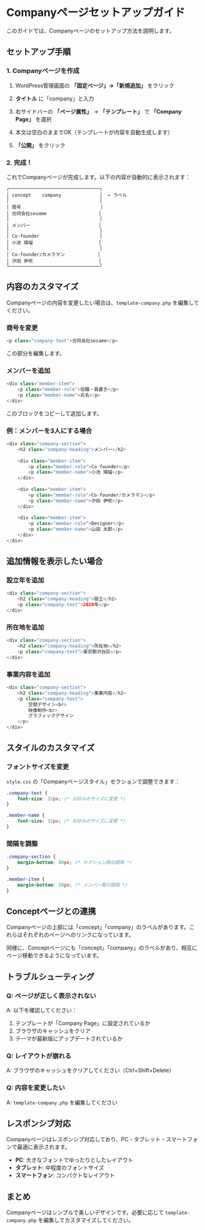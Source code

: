 # Companyページセットアップガイド

このガイドでは、Companyページのセットアップ方法を説明します。

## セットアップ手順

### 1. Companyページを作成

1. WordPress管理画面の **「固定ページ」→「新規追加」** をクリック

2. **タイトル** に「company」と入力

3. 右サイドバーの **「ページ属性」** → **「テンプレート」** で **「Company Page」** を選択

4. 本文は空白のままでOK（テンプレートが内容を自動生成します）

5. **「公開」** をクリック

### 2. 完成！

これでCompanyページが完成します。以下の内容が自動的に表示されます：

```
┌─────────────────────────────────┐
│ concept    company              │  ← ラベル
│                                 │
│ 商号                             │
│ 合同会社sesame                   │
│                                 │
│ メンバー                         │
│                                 │
│ Co-founder                      │
│ 小池 瑛瑠                        │
│                                 │
│ Co-founder/カメラマン            │
│ 汐田 伊吹                        │
└─────────────────────────────────┘
```

## 内容のカスタマイズ

Companyページの内容を変更したい場合は、`template-company.php` を編集してください。

### 商号を変更

```php
<p class="company-text">合同会社sesame</p>
```
この部分を編集します。

### メンバーを追加

```php
<div class="member-item">
    <p class="member-role">役職・肩書き</p>
    <p class="member-name">氏名</p>
</div>
```
このブロックをコピーして追加します。

### 例：メンバーを3人にする場合

```php
<div class="company-section">
    <h2 class="company-heading">メンバー</h2>
    
    <div class="member-item">
        <p class="member-role">Co-founder</p>
        <p class="member-name">小池 瑛瑠</p>
    </div>
    
    <div class="member-item">
        <p class="member-role">Co-founder/カメラマン</p>
        <p class="member-name">汐田 伊吹</p>
    </div>
    
    <div class="member-item">
        <p class="member-role">Designer</p>
        <p class="member-name">山田 太郎</p>
    </div>
</div>
```

## 追加情報を表示したい場合

### 設立年を追加

```php
<div class="company-section">
    <h2 class="company-heading">設立</h2>
    <p class="company-text">2020年</p>
</div>
```

### 所在地を追加

```php
<div class="company-section">
    <h2 class="company-heading">所在地</h2>
    <p class="company-text">東京都渋谷区</p>
</div>
```

### 事業内容を追加

```php
<div class="company-section">
    <h2 class="company-heading">事業内容</h2>
    <p class="company-text">
        空間デザイン<br>
        映像制作<br>
        グラフィックデザイン
    </p>
</div>
```

## スタイルのカスタマイズ

### フォントサイズを変更

`style.css` の「Companyページスタイル」セクションで調整できます：

```css
.company-text {
    font-size: 32px; /* お好みのサイズに変更 */
}

.member-name {
    font-size: 32px; /* お好みのサイズに変更 */
}
```

### 間隔を調整

```css
.company-section {
    margin-bottom: 80px; /* セクション間の間隔 */
}

.member-item {
    margin-bottom: 50px; /* メンバー間の間隔 */
}
```

## Conceptページとの連携

Companyページの上部には「concept」「company」のラベルがあります。これらはそれぞれのページへのリンクになっています。

同様に、Conceptページにも「concept」「company」のラベルがあり、相互にページ移動できるようになっています。

## トラブルシューティング

### Q: ページが正しく表示されない

A: 以下を確認してください：
1. テンプレートが「Company Page」に設定されているか
2. ブラウザのキャッシュをクリア
3. テーマが最新版にアップデートされているか

### Q: レイアウトが崩れる

A: ブラウザのキャッシュをクリアしてください（Ctrl+Shift+Delete）

### Q: 内容を変更したい

A: `template-company.php` を編集してください

## レスポンシブ対応

Companyページはレスポンシブ対応しており、PC・タブレット・スマートフォンで最適に表示されます。

- **PC**: 大きなフォントでゆったりとしたレイアウト
- **タブレット**: 中程度のフォントサイズ
- **スマートフォン**: コンパクトなレイアウト

## まとめ

Companyページはシンプルで美しいデザインです。必要に応じて `template-company.php` を編集してカスタマイズしてください。
